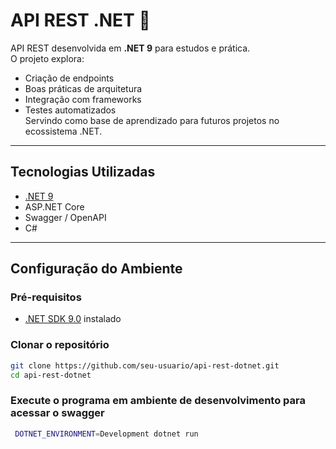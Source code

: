 # API REST .NET 🚀

API REST desenvolvida em **.NET 9** para estudos e prática.  
O projeto explora:
- Criação de endpoints
- Boas práticas de arquitetura
- Integração com frameworks
- Testes automatizados  
Servindo como base de aprendizado para futuros projetos no ecossistema .NET.

---

## Tecnologias Utilizadas
- [.NET 9](https://dotnet.microsoft.com/)
- ASP.NET Core
- Swagger / OpenAPI
- C#

---

## Configuração do Ambiente

### Pré-requisitos
- [.NET SDK 9.0](https://dotnet.microsoft.com/download/dotnet/9.0) instalado


### Clonar o repositório
```bash
git clone https://github.com/seu-usuario/api-rest-dotnet.git
cd api-rest-dotnet
```

### Execute o programa em ambiente de desenvolvimento para acessar o swagger
```bash
 DOTNET_ENVIRONMENT=Development dotnet run
